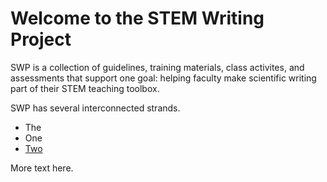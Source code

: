 # Welcome to the STEM Writing Project
SWP is a collection of guidelines, training materials, class activites, and assessments that support one goal: helping faculty make scientific writing part of their STEM teaching toolbox. 

SWP has several interconnected strands. 

* The
* One
* [Two](https://github.com/adanieljohnson/stemwritingproject/wiki)

More text here.


